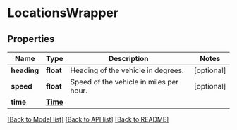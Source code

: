 # LocationsWrapper

## Properties
Name | Type | Description | Notes
------------ | ------------- | ------------- | -------------
**heading** | **float** | Heading of the vehicle in degrees. | [optional] 
**speed** | **float** | Speed of the vehicle in miles per hour. | [optional] 
**time** | [**Time**](Time.md) |  | 

[[Back to Model list]](../README.md#documentation-for-models) [[Back to API list]](../README.md#documentation-for-api-endpoints) [[Back to README]](../README.md)

